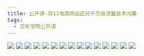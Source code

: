 ```yaml
---
title: 公开课-双11电商网站应对千万级流量技术内幕
tags:
  - 云析学院公开课
---
```

![](./assets/yunxi/double11/1.jpg)
![](./assets/yunxi/double11/2.jpg)
![](./assets/yunxi/double11/3.jpg)
![](./assets/yunxi/double11/15.jpg)
![](./assets/yunxi/double11/14.jpg)
![](./assets/yunxi/double11/4.jpg)
![](./assets/yunxi/double11/5.jpg)
![](./assets/yunxi/double11/6.jpg)
![](./assets/yunxi/double11/7.jpg)
![](./assets/yunxi/double11/8.jpg)
![](./assets/yunxi/double11/9.jpg)
![](./assets/yunxi/double11/10.jpg)
![](./assets/yunxi/double11/11.jpg)
![](./assets/yunxi/double11/12.jpg)
![](./assets/yunxi/double11/13.jpg)
